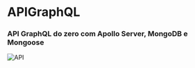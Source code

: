 # APIGraphQL

### API GraphQL do zero com Apollo Server, MongoDB e Mongoose

![API](https://prnt.sc/163hl3q)

